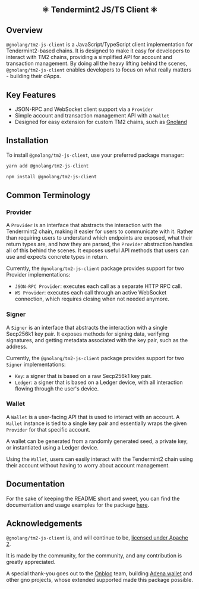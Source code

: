 <h2 align="center">⚛️ Tendermint2 JS/TS Client ⚛️</h2>

## Overview

`@gnolang/tm2-js-client` is a JavaScript/TypeScript client implementation for Tendermint2-based chains. It is designed
to make it
easy for developers to interact with TM2 chains, providing a simplified API for account and transaction management. By
doing all the heavy lifting behind the scenes, `@gnolang/tm2-js-client` enables developers to focus on what really
matters -
building their dApps.

## Key Features

- JSON-RPC and WebSocket client support via a `Provider`
- Simple account and transaction management API with a `Wallet`
- Designed for easy extension for custom TM2 chains, such as [Gnoland](https://gno.land)

## Installation

To install `@gnolang/tm2-js-client`, use your preferred package manager:

```bash
yarn add @gnolang/tm2-js-client
```

```bash
npm install @gnolang/tm2-js-client
```

## Common Terminology

### Provider

A `Provider` is an interface that abstracts the interaction with the Tendermint2 chain, making it easier for users to
communicate with it. Rather than requiring users to understand which endpoints are exposed, what their return types are,
and how they are parsed, the `Provider` abstraction handles all of this behind the scenes. It exposes useful API methods
that users can use and expects concrete types in return.

Currently, the `@gnolang/tm2-js-client` package provides support for two Provider implementations:

- `JSON-RPC Provider`: executes each call as a separate HTTP RPC call.
- `WS Provider`: executes each call through an active WebSocket connection, which requires closing when not needed
  anymore.

### Signer

A `Signer` is an interface that abstracts the interaction with a single Secp256k1 key pair. It exposes methods for
signing data, verifying signatures, and getting metadata associated with the key pair, such as the address.

Currently, the `@gnolang/tm2-js-client` package provides support for two `Signer` implementations:

- `Key`: a signer that is based on a raw Secp256k1 key pair.
- `Ledger`: a signer that is based on a Ledger device, with all interaction flowing through the user's device.

### Wallet

A `Wallet` is a user-facing API that is used to interact with an account. A `Wallet` instance is tied to a single key
pair and essentially wraps the given `Provider` for that specific account.

A wallet can be generated from a randomly generated seed, a private key, or instantiated using a Ledger device.

Using the `Wallet`, users can easily interact with the Tendermint2 chain using their account without having to worry
about account management.

## Documentation

For the sake of keeping the README short and sweet, you can find the documentation and usage examples
for the package [here](https://onbloc.gitbook.io/gnoland-developer-portal/docs/tm2-js-client).

## Acknowledgements

`@gnolang/tm2-js-client` is, and will continue to be, [licensed under Apache 2](LICENSE).

It is made by the community, for the community, and any contribution is greatly appreciated.

A special thank-you goes out to the [Onbloc](https://github.com/onbloc) team, building
[Adena wallet](https://github.com/onbloc/adena-wallet) and other gno projects, whose extended supported
made this package possible.

